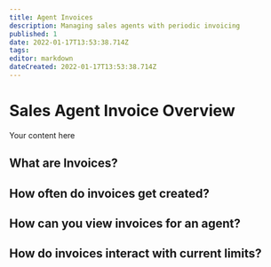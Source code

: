 ```yaml
---
title: Agent Invoices
description: Managing sales agents with periodic invoicing
published: 1
date: 2022-01-17T13:53:38.714Z
tags: 
editor: markdown
dateCreated: 2022-01-17T13:53:38.714Z
---
```


# Sales Agent Invoice Overview
Your content here


## What are Invoices?

## How often do invoices get created?

## How can you view invoices for an agent?

## How do invoices interact with current limits?